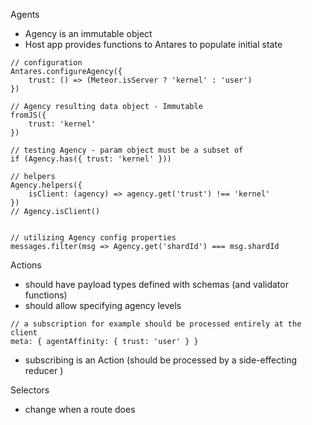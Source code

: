 Agents

- Agency is an immutable object
- Host app provides functions to Antares to populate initial state

```
// configuration
Antares.configureAgency({
    trust: () => (Meteor.isServer ? 'kernel' : 'user')
})

// Agency resulting data object - Immutable
fromJS({
    trust: 'kernel'
})

// testing Agency - param object must be a subset of
if (Agency.has({ trust: 'kernel' }))

// helpers
Agency.helpers({
    isClient: (agency) => agency.get('trust') !== 'kernel'
})
// Agency.isClient()


// utilizing Agency config properties
messages.filter(msg => Agency.get('shardId') === msg.shardId
```

Actions

- should have payload types defined with schemas (and validator functions)
- should allow specifying agency levels

```
// a subscription for example should be processed entirely at the client
meta: { agentAffinity: { trust: 'user' } }
```

- subscribing is an Action (should be processed by a side-effecting reducer )

Selectors
- change when a route does
